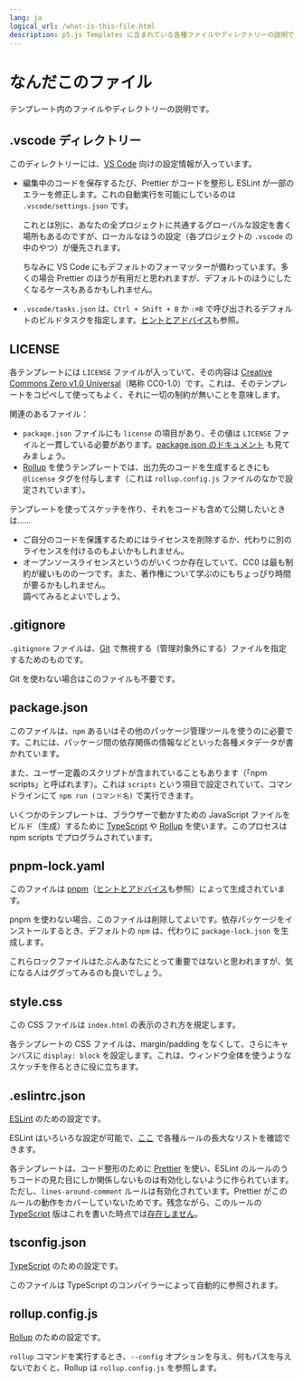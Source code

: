 ```yaml
---
lang: ja
logical_url: /what-is-this-file.html
description: p5.js Templates に含まれている各種ファイルやディレクトリーの説明です。
---
```


# なんだこのファイル

テンプレート内のファイルやディレクトリーの説明です。

## .vscode ディレクトリー

このディレクトリーには、[VS Code](https://code.visualstudio.com/) 向けの設定情報が入っています。

- 編集中のコードを保存するたび、Prettier がコードを整形し ESLint が一部のエラーを修正します。これの自動実行を可能にしているのは `.vscode/settings.json` です。

    これとは別に、あなたの全プロジェクトに共通するグローバルな設定を書く場所もあるのですが、ローカルなほうの設定（各プロジェクトの `.vscode` の中のやつ）が優先されます。

    ちなみに VS Code にもデフォルトのフォーマッターが備わっています。多くの場合 Prettier のほうが有用だと思われますが、デフォルトのほうにしたくなるケースもあるかもしれません。

- `.vscode/tasks.json` は、`Ctrl + Shift + B` か `⇧⌘B` で呼び出されるデフォルトのビルドタスクを指定します。[ヒントとアドバイス](./tips.md)も参照。

## LICENSE

各テンプレートには `LICENSE` ファイルが入っていて、その内容は [Creative Commons Zero v1.0 Universal](https://creativecommons.org/publicdomain/zero/1.0/)（略称 CC0-1.0）です。これは、そのテンプレートをコピペして使ってもよく、それに一切の制約が無いことを意味します。

関連のあるファイル：

- `package.json` ファイルにも `license` の項目があり、その値は `LICENSE` ファイルと一貫している必要があります。[package.json のドキュメント](https://docs.npmjs.com/cli/v6/configuring-npm/package-json) も見てみましょう。
- [Rollup](https://rollupjs.org/) を使うテンプレートでは、出力先のコードを生成するときにも `@license` タグを付与します（これは `rollup.config.js` ファイルのなかで設定されています）。

テンプレートを使ってスケッチを作り、それをコードも含めて公開したいときは……

- ご自分のコードを保護するためにはライセンスを削除するか、代わりに別のライセンスを付けるのもよいかもしれません。
- オープンソースライセンスというのがいくつか存在していて、CC0 は最も制約が緩いものの一つです。また、著作権について学ぶのにもちょっぴり時間が要るかもしれません。  
調べてみるとよいでしょう。

## .gitignore

`.gitignore` ファイルは、[Git](https://git-scm.com/) で無視する（管理対象外にする）ファイルを指定するためのものです。  

Git を使わない場合はこのファイルも不要です。

## package.json

このファイルは、`npm` あるいはその他のパッケージ管理ツールを使うのに必要です。これには、パッケージ間の依存関係の情報などといった各種メタデータが書かれています。

また、ユーザー定義のスクリプトが含まれていることもあります（「npm scripts」と呼ばれます）。これは `scripts` という項目で設定されていて、コマンドラインにて `npm run (コマンド名)` で実行できます。

いくつかのテンプレートは、ブラウザーで動かすための JavaScript ファイルをビルド（生成）するために [TypeScript](https://www.typescriptlang.org/) や [Rollup](https://rollupjs.org/) を使います。このプロセスは npm scripts でプログラムされています。

## pnpm-lock.yaml

このファイルは [pnpm](https://pnpm.js.org/)（[ヒントとアドバイス](./tips.md)も参照）によって生成されています。

pnpm を使わない場合、このファイルは削除してよいです。依存パッケージをインストールするとき、デフォルトの `npm` は、代わりに `package-lock.json` を生成します。

これらロックファイルはたぶんあなたにとって重要ではないと思われますが、気になる人はググってみるのも良いでしょう。

## style.css

この CSS ファイルは `index.html` の表示のされ方を規定します。

各テンプレートの CSS ファイルは、margin/padding をなくして、さらにキャンバスに `display: block` を設定します。これは、ウィンドウ全体を使うようなスケッチを作るときに役に立ちます。

## .eslintrc.json

[ESLint](https://eslint.org/) のための設定です。

ESLint はいろいろな設定が可能で、[ここ](https://eslint.org/docs/rules/) で各種ルールの長大なリストを確認できます。

各テンプレートは、コード整形のために [Prettier](https://prettier.io/) を使い、ESLint のルールのうちコードの見た目にしか関係しないものは有効化しないように作られています。  
ただし、`lines-around-comment` ルールは有効化されています。Prettier がこのルールの動作をカバーしていないためです。残念ながら、このルールの [TypeScript](https://www.typescriptlang.org/) 版はこれを書いた時点では[存在しません](https://github.com/typescript-eslint/typescript-eslint/issues/1933)。

## tsconfig.json

[TypeScript](https://www.typescriptlang.org/) のための設定です。

このファイルは TypeScript のコンパイラーによって自動的に参照されます。

## rollup.config.js

[Rollup](https://rollupjs.org/) のための設定です。

`rollup` コマンドを実行するとき、`--config` オプションを与え、何もパスを与えないでおくと、Rollup は `rollup.config.js` を参照します。

